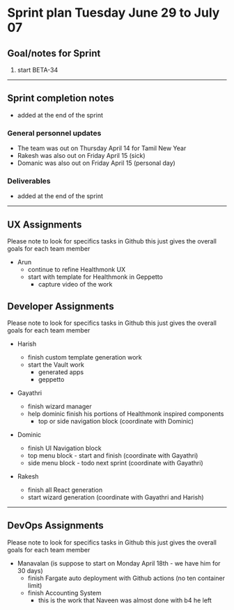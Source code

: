 # Sprint plan Tuesday June 29 to July 07

## Goal/notes for Sprint

1. start BETA-34

---

## Sprint completion notes

- added at the end of the sprint

### General personnel updates

- The team was out on Thursday April 14 for Tamil New Year
- Rakesh was also out on Friday April 15 (sick)
- Domanic was also out on Friday April 15 (personal day)

### Deliverables

- added at the end of the sprint

---

## UX Assignments

Please note to look for specifics tasks in Github this just gives the overall goals for each team member

- Arun
  - continue to refine Healthmonk UX
  - start with template for Healthmonk in Geppetto
    - capture video of the work

## Developer Assignments

Please note to look for specifics tasks in Github this just gives the overall goals for each team member

- Harish
  - finish custom template generation work
  - start the Vault work
    - generated apps
    - geppetto

- Gayathri
  - finish wizard manager
  - help dominic finish his portions of Healthmonk inspired components
    - top or side navigation block (coordinate with Dominic)

- Dominic
  - finish UI Navigation block
  - top menu block - start and finish (coordinate with Gayathri)
  - side menu block - todo next sprint (coordinate with Gayathri)

- Rakesh
  - finish all React generation
  - start wizard generation (coordinate with Gayathri and Harish)

---

## DevOps Assignments

Please note to look for specifics tasks in Github this just gives the overall goals for each team member

- Manavalan (is suppose to start on Monday April 18th - we have him for 30 days)
  - finish Fargate auto deployment with Github actions (no ten container limit)
  - finish Accounting System
    - this is the work that Naveen was almost done with b4 he left